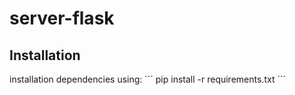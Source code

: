 # server-flask
## Installation

installation dependencies using:
´´´
pip install -r requirements.txt
´´´